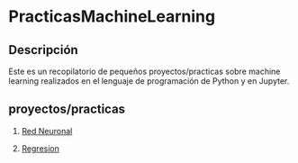 # PracticasMachineLearning

## Descripción

Este es un recopilatorio de pequeños proyectos/practicas sobre machine learning realizados en el lenguaje de programación de Python y en Jupyter.

## proyectos/practicas

1. [Red Neuronal](/RedNeuronal/RedNeuronal.ipynb)

2. [Regresion](/Regresion/Regresion.ipynb)
